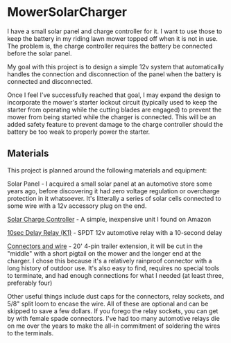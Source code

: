 # MowerSolarCharger

I have a small solar panel and charge controller for it. I want to use those to keep the battery in my riding lawn mower topped off when it is not in use. The problem is, the charge controller requires the battery be connected before the solar panel.

My goal with this project is to design a simple 12v system that automatically handles the connection and disconnection of the panel when the battery is connected and disconnected.

Once I feel I've successfully reached that goal, I may expand the design to incorporate the mower's starter lockout circuit (typically used to keep the starter from operating while the cutting blades are engaged) to prevent the mower from being started while the charger is connected. This will be an added safety feature to prevent damage to the charge controller should the battery be too weak to properly power the starter.

## Materials

This project is planned around the following materials and equipment:

Solar Panel - I acquired a small solar panel at an automotive store some years ago, before discovering it had zero voltage regulation or overcharge protection in it whatsoever. It's litterally a series of solar cells connected to some wire with a 12v accessory plug on the end.

[Solar Charge Controller](http://a.co/d/dpFLoY1) - A simple, inexpensive unit I found on Amazon

[10sec Delay Relay (K1)](http://a.co/d/h7Mtxti) - SPDT 12v automotive relay with a 10-second delay

[Connectors and wire](http://a.co/d/fedNoAV) - 20' 4-pin trailer extension, it will be cut in the "middle" with a short pigtail on the mower and the longer end at the charger. I chose this because it's a relatively rainproof connector with a long history of outdoor use. It's also easy to find, requires no special tools to terminate, and had enough connections for what I needed (at least three, preferably four)

Other useful things include dust caps for the connectors, relay sockets, and 5/8" split loom to encase the wire. All of these are optional and can be skipped to save a few dollars. If you forego the relay sockets, you can get by with female spade connectors. I've had too many automotive relays die on me over the years to make the all-in commitment of soldering the wires to the terminals.
